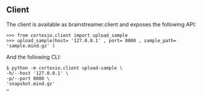 
## Client

The client is available as brainstreamer.client and exposes the following API:

```pycon
>>> from cortexio.client import upload_sample
>>> upload_sample(host= '127.0.0.1' , port= 8080 , sample_path= 'sample.mind.gz' )
```

And the following CLI:

```
$ python -m cortexio.client upload-sample \
-h/--host '127.0.0.1' \
-p/--port 8080 \
'snapshot.mind.gz'
…
```
